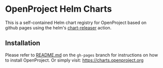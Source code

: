 # OpenProject Helm Charts

This is a self-contained Helm chart registry for OpenProject based on github pages
using the helm's [chart-releaser](https://github.com/helm/chart-releaser-action) action.

## Installation

Please refer to [README.md](https://github.com/opf/helm-charts/blob/gh-pages/README.md) on the `gh-pages` branch for instructions on how to install OpenProject. Or simply visit: https://charts.openproject.org
